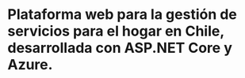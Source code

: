 # Plataforma web para la gestión de servicios para el hogar en Chile, desarrollada con ASP.NET Core y Azure.
